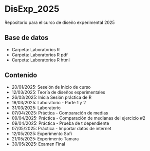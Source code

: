 # DisExp_2025
Repositorio para el curso de diseño experimental 2025
## Base de datos
- Carpeta: Laboratorios R
- Carpeta: Laboratorios R pdf
- Carpeta: Laboratorios R html
## Contenido
- 20/01/2025: Seseión de Inicio de curso
- 12/03/2025: Teoría de diseños experimentales
- 26/03/2025: Inicia Sesión práctica de R
- 19/03/2025: Laboratorio - Parte 1 y 2
- 31/03/2025: Laboratorio
- 07/04/2025: Práctica - Comparación de medias
- 09/04/2025: Práctica - Comparación de medianas del ejercicio #2
- 09/04/2025: Práctica - Prueba de t dependiente
- 07/05/2025: Práctica - Importar datos de internet
- 12/05/2025: Experimento Sofi
- 21/05/2025: Experimento Tamara
- 30/05/2025: Examen Final
